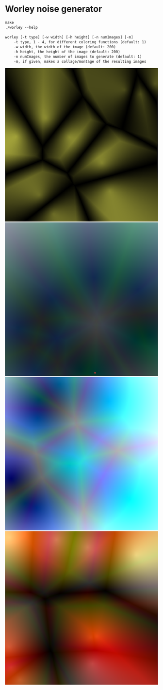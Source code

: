 # Worley noise generator

```
make
./worley --help

worley [-t type] [-w width] [-h height] [-n numImages] [-m]
	-t type, 1 - 4, for different coloring functions (default: 1)
	-w width, the width of the image (default: 200)
	-h height, the height of the image (default: 200)
	-n numImages, the number of images to generate (default: 1)
	-m, if given, makes a collage/montage of the resulting images
```

![Worley noise example](https://raw.githubusercontent.com/RyanMarcus/worley/master/examples/t1.png)
![Worley noise example](https://raw.githubusercontent.com/RyanMarcus/worley/master/examples/t2.png)
![Worley noise example](https://raw.githubusercontent.com/RyanMarcus/worley/master/examples/t3.png)
![Worley noise example](https://raw.githubusercontent.com/RyanMarcus/worley/master/examples/t4.png)
